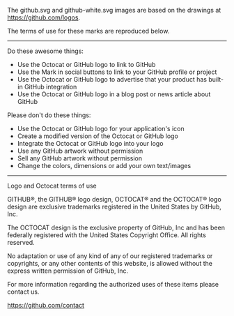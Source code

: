 
The github.svg and github-white.svg images are based on the drawings at
https://github.com/logos.

The terms of use for these marks are reproduced below.

---

Do these awesome things:

* Use the Octocat or GitHub logo to link to GitHub
* Use the Mark in social buttons to link to your GitHub profile or project
* Use the Octocat or GitHub logo to advertise that your product has built-in GitHub integration
* Use the Octocat or GitHub logo in a blog post or news article about GitHub

Please don't do these things:

* Use the Octocat or GitHub logo for your application's icon
* Create a modified version of the Octocat or GitHub logo
* Integrate the Octocat or GitHub logo into your logo
* Use any GitHub artwork without permission
* Sell any GitHub artwork without permission
* Change the colors, dimensions or add your own text/images

---

Logo and Octocat terms of use

GITHUB®, the GITHUB® logo design, OCTOCAT® and the OCTOCAT® logo design are
exclusive trademarks registered in the United States by GitHub, Inc.

The OCTOCAT design is the exclusive property of GitHub, Inc and has been
federally registered with the United States Copyright Office. All rights
reserved.

No adaptation or use of any kind of any of our registered trademarks or
copyrights, or any other contents of this website, is allowed without the
express written permission of GitHub, Inc.

For more information regarding the authorized uses of these items please
contact us.

https://github.com/contact
